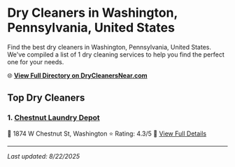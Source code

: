 # Dry Cleaners in Washington, Pennsylvania, United States

Find the best dry cleaners in Washington, Pennsylvania, United States. We've compiled a list of 1 dry cleaning services to help you find the perfect one for your needs.

🌐 **[View Full Directory on DryCleanersNear.com](https://drycleanersnear.com/city/US/Pennsylvania/Washington)**

## Top Dry Cleaners

### 1. [Chestnut Laundry Depot](https://drycleanersnear.com/dryCleaner/68897cae69a0219c2bf77c5b/chestnut-laundry-depot)
📍 1874 W Chestnut St, Washington
⭐ Rating: 4.3/5
🔗 [View Full Details](https://drycleanersnear.com/dryCleaner/68897cae69a0219c2bf77c5b/chestnut-laundry-depot)


---

*Last updated: 8/22/2025*
